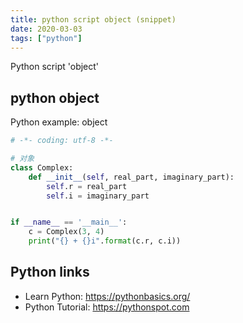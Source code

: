 ```yaml
---
title: python script object (snippet)
date: 2020-03-03
tags: ["python"]
---
```

Python script 'object'


## python object

Python example: object

```python
# -*- coding: utf-8 -*-

# 对象
class Complex:
    def __init__(self, real_part, imaginary_part):
        self.r = real_part
        self.i = imaginary_part


if __name__ == '__main__':
    c = Complex(3, 4)
    print("{} + {}i".format(c.r, c.i))

```

## Python links

- Learn Python: https://pythonbasics.org/
- Python Tutorial: https://pythonspot.com
